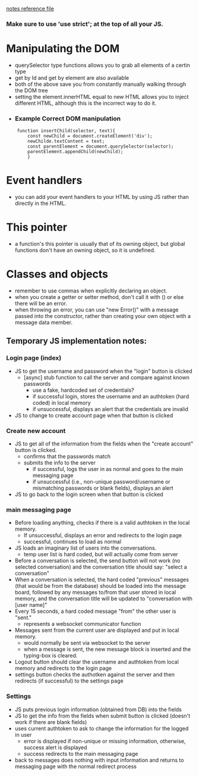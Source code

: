 [notes reference file](./notes.md)

### Make sure to use 'use strict'; at the top of all your JS.
# Manipulating the DOM
* querySelector type functions allows you to grab all elements of a certin type
* get by Id and get by element are also available
* both of the above save you from constantly manually walking through the DOM tree
* setting the element.innerHTML equal to new HTML allows you to inject different HTML, although this is the incorrect way to do it.
* ### Example Correct DOM manipulation
```
    function insertChild(selector, text){
        const newChild = document.createElement('div');
        newChilde.textContent = text;
        const parentElement = document.querySelector(selector);
        parentElement.appendChild(newChild); 
        }
```

# Event handlers
* you can add your event handlers to your HTML by using JS rather than directly in the HTML.

# This pointer
* a function's this pointer is usually that of its owning object, but global functions don't have an owning object, so it is undefined.
# Classes and objects
* remember to use commas when explicitly declaring an object.
* when you create a getter or setter method, don't call it with () or else there will be an error.
* when throwing an error, you can use "new Error()" with a message passed into the constructor, rather than creating your own object with a message data member.

## Temporary JS implementation notes:
### Login page (index)
* JS to get the username and password when the "login" button is clicked
    * \[async\] stub function to call the server and compare against known passwords
        * use a fake, hardcoded set of credentials?
        * if successful login, stores the username and an authtoken (hard coded) in local memory
        * if unsuccessful, displays an alert that the credentials are invalid
* JS to change to create account page when that button is clicked

### Create new account
* JS to get all of the information from the fields when the "create account" button is clicked.
    * confirms that the passwords match
    * submits the info to the server
        * if successful, logs the user in as normal and goes to the main messaging page
        * if unsuccessful (i.e., non-unique password/username or mismatching passwords or blank fields), displays an alert
* JS to go back to the login screen when that button is clicked

### main messaging page
* Before loading anything, checks if there is a valid authtoken in the local memory.
    * If unsuccessful, displays an error and redirects to the login page
    * successful, continues to load as normal
* JS loads an imaginary list of users into the conversations.
    * temp user list is hard coded, but will actually come from server
* Before a conversation is selected, the send button will not work (no selected conversation) and the conversation title should say: "select a conversation"
* When a conversation is selected, the hard coded "previous" messages (that would be from the database) should be loaded into the message board, followed by any messages to/from that user stored in local memory, and the conversation title will be updated to "conversation with \[user name\]"
* Every 15 seconds, a hard coded message "from" the other user is "sent." 
    * represents a websocket communicator function
* Messages sent from the current user are displayed and put in local memory.
    * would normally be sent via websocket to the server
    * when a message is sent, the new message block is inserted and the typing-box is cleared.
* Logout button should clear the username and authtoken from local memory and redirects to the login page
* settings button checks the authotken against the server and then redirects (if successful) to the settings page

### Settings
* JS puts previous login information (obtained from DB) into the fields
* JS to get the info from the fields when submit button is clicked (doesn't work if there are blank fields)
* uses current authtoken to ask to change the information for the logged in user
    * error is displayed if non-unique or missing information, otherwise, success alert is displayed
    * success redirects to the main messaging page
* back to messages does nothing with input information and returns to messaging page with the normal redirect process


